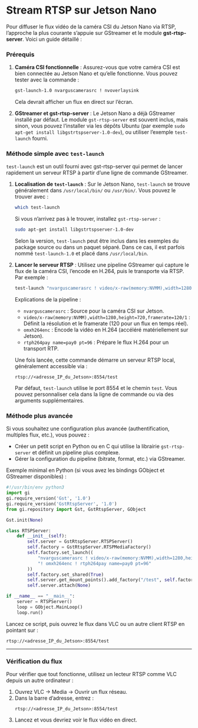 # Stream RTSP sur Jetson Nano
Pour diffuser le flux vidéo de la caméra CSI du Jetson Nano via RTSP, l’approche la plus courante s’appuie sur GStreamer et le module **gst-rtsp-server**. Voici un guide détaillé :

### Prérequis

1. **Caméra CSI fonctionnelle** : Assurez-vous que votre caméra CSI est bien connectée au Jetson Nano et qu’elle fonctionne. Vous pouvez tester avec la commande :  
   ```bash
   gst-launch-1.0 nvarguscamerasrc ! nvoverlaysink
   ```  
   Cela devrait afficher un flux en direct sur l’écran.

2. **GStreamer et gst-rtsp-server** : Le Jetson Nano a déjà GStreamer installé par défaut. Le module `gst-rtsp-server` est souvent inclus, mais sinon, vous pouvez l’installer via les dépôts Ubuntu (par exemple `sudo apt-get install libgstrtspserver-1.0-dev`), ou utiliser l’exemple `test-launch` fourni.

### Méthode simple avec `test-launch`

`test-launch` est un outil fourni avec gst-rtsp-server qui permet de lancer rapidement un serveur RTSP à partir d’une ligne de commande GStreamer.

1. **Localisation de `test-launch`** : Sur le Jetson Nano, `test-launch` se trouve généralement dans `/usr/local/bin/` ou `/usr/bin/`. Vous pouvez le trouver avec :  
   ```bash
   which test-launch
   ```
   
   Si vous n’arrivez pas à le trouver, installez `gst-rtsp-server` :
   ```bash
   sudo apt-get install libgstrtspserver-1.0-dev
   ```
   Selon la version, `test-launch` peut être inclus dans les exemples du package source ou dans un paquet séparé. Dans ce cas, il est parfois nommé `test-launch-1.0` et placé dans `/usr/local/bin`.

2. **Lancer le serveur RTSP** : Utilisez une pipeline GStreamer qui capture le flux de la caméra CSI, l’encode en H.264, puis le transporte via RTSP. Par exemple :  
   ```bash
   test-launch "nvarguscamerasrc ! video/x-raw(memory:NVMM),width=1280,height=720,framerate=30/1 ! omxh264enc ! rtph264pay name=pay0 pt=96"
   ```
   
   Explications de la pipeline :
   - `nvarguscamerasrc` : Source pour la caméra CSI sur Jetson.
   - `video/x-raw(memory:NVMM),width=1280,height=720,framerate=120/1` : Définit la résolution et le framerate (120 pour un flux en temps réel).
   - `omxh264enc` : Encode la vidéo en H.264 (accéléré matériellement sur Jetson).
   - `rtph264pay name=pay0 pt=96` : Prépare le flux H.264 pour un transport RTP.

   Une fois lancée, cette commande démarre un serveur RTSP local, généralement accessible via :
   ```
   rtsp://<adresse_IP_du_Jetson>:8554/test
   ```

   Par défaut, `test-launch` utilise le port 8554 et le chemin `test`. Vous pouvez personnaliser cela dans la ligne de commande ou via des arguments supplémentaires.

### Méthode plus avancée

Si vous souhaitez une configuration plus avancée (authentification, multiples flux, etc.), vous pouvez :

- Créer un petit script en Python ou en C qui utilise la librairie `gst-rtsp-server` et définit un pipeline plus complexe.
- Gérer la configuration du pipeline (bitrate, format, etc.) via GStreamer.

Exemple minimal en Python (si vous avez les bindings GObject et GStreamer disponibles) :

```python
#!/usr/bin/env python3
import gi
gi.require_version('Gst', '1.0')
gi.require_version('GstRtspServer', '1.0')
from gi.repository import Gst, GstRtspServer, GObject

Gst.init(None)

class RTSPServer:
    def __init__(self):
        self.server = GstRtspServer.RTSPServer()
        self.factory = GstRtspServer.RTSPMediaFactory()
        self.factory.set_launch((
            "nvarguscamerasrc ! video/x-raw(memory:NVMM),width=1280,height=720,framerate=120/1 "
            "! omxh264enc ! rtph264pay name=pay0 pt=96"
        ))
        self.factory.set_shared(True)
        self.server.get_mount_points().add_factory("/test", self.factory)
        self.server.attach(None)

if __name__ == "__main__":
    server = RTSPServer()
    loop = GObject.MainLoop()
    loop.run()
```

Lancez ce script, puis ouvrez le flux dans VLC ou un autre client RTSP en pointant sur :
```
rtsp://<adresse_IP_du_Jetson>:8554/test
```

---

### Vérification du flux

Pour vérifier que tout fonctionne, utilisez un lecteur RTSP comme VLC depuis un autre ordinateur :

1. Ouvrez VLC → Media → Ouvrir un flux réseau.
2. Dans la barre d’adresse, entrez :  
   ```
   rtsp://<adresse_IP_du_Jetson>:8554/test
   ```
3. Lancez et vous devriez voir le flux vidéo en direct.

